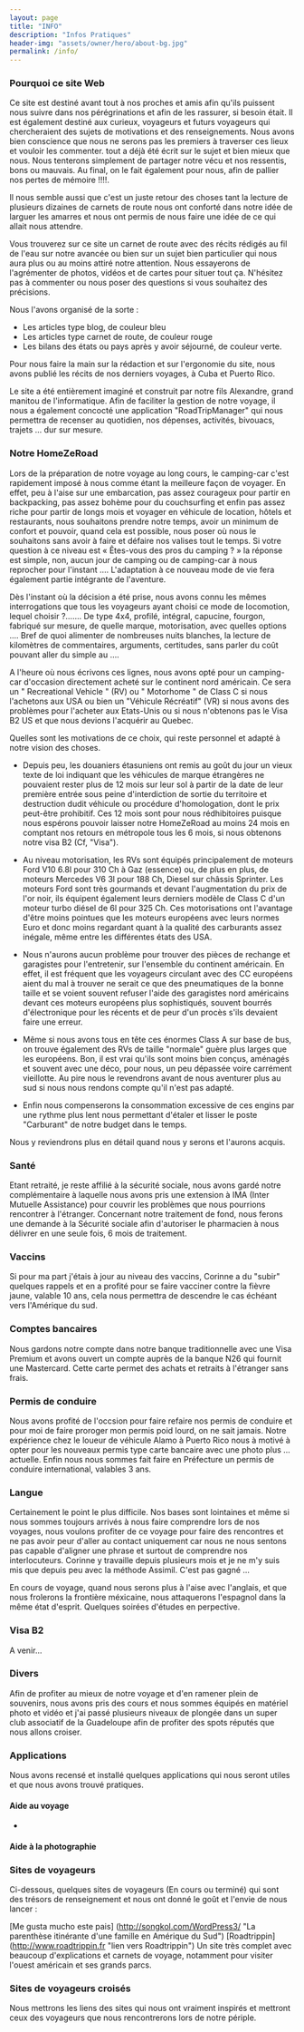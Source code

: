```yaml
---
layout: page
title: "INFO"
description: "Infos Pratiques"
header-img: "assets/owner/hero/about-bg.jpg"
permalink: /info/
---
```


### Pourquoi ce site Web

Ce site est destiné avant tout à nos proches et amis afin qu'ils puissent nous suivre dans nos pérégrinations et afin de les rassurer, si besoin était. Il est également destiné aux curieux, voyageurs et futurs voyageurs qui chercheraient des sujets de motivations et des renseignements. Nous avons bien conscience que nous ne serons pas les premiers à traverser ces lieux et vouloir les commenter. tout a déjà été écrit sur le sujet et bien mieux que nous. Nous tenterons simplement de partager notre vécu et nos ressentis, bons ou mauvais. Au final, on le fait également pour nous, afin de pallier nos pertes de mémoire !!!!.

Il nous semble aussi que c'est un juste retour des choses tant la lecture de plusieurs dizaines de carnets de route nous ont conforté dans notre idée de larguer les amarres et nous ont permis de nous faire une idée de ce qui allait nous attendre. 

Vous trouverez sur ce site un carnet de route avec des récits rédigés au fil de l'eau sur notre avancée ou bien sur un sujet bien particulier qui nous aura plus ou au moins attiré notre attention. Nous essayerons de l'agrémenter de photos, vidéos et de cartes pour situer tout ça. N'hésitez pas à commenter ou nous poser des questions si vous souhaitez des précisions.

Nous l'avons organisé de la sorte :

* Les articles type blog, de couleur bleu
* Les articles type carnet de route, de couleur rouge
* Les bilans des états ou pays après y avoir séjourné, de couleur verte.

Pour nous faire la main sur la rédaction et sur l'ergonomie du site, nous avons publié les récits de nos derniers voyages, à Cuba et Puerto Rico.

Le site a été entièrement imaginé et construit par notre fils Alexandre, grand manitou de l'informatique. Afin de faciliter la gestion de notre voyage, il nous a également concocté une application "RoadTripManager" qui nous permettra de recenser au quotidien, nos dépenses, activités, bivouacs, trajets ... dur sur mesure. 


### Notre HomeZeRoad

Lors de la préparation de notre voyage au long cours, le camping-car c'est rapidement imposé à nous comme étant la meilleure façon de voyager. En effet, peu à l'aise sur une embarcation, pas assez courageux pour partir en backpacking, pas assez bohème pour du couchsurfing et enfin pas assez riche pour partir de longs mois et voyager en véhicule de location, hôtels et restaurants, nous souhaitons prendre notre temps, avoir un minimum de confort et pouvoir, quand cela est possible, nous poser où nous le souhaitons sans avoir à faire et défaire nos valises tout le temps. Si votre question à ce niveau est « Êtes-vous des pros du camping ? » la réponse est simple, non, aucun jour de camping ou de camping-car à nous reprocher pour l'instant …. L'adaptation à ce nouveau mode de vie fera également partie intégrante de l'aventure.

Dès l'instant où la décision a été prise, nous avons connu les mêmes interrogations que tous les voyageurs ayant choisi ce mode de locomotion, lequel choisir ?……. De type 4x4, profilé, intégral, capucine, fourgon, fabriqué sur mesure, de quelle marque, motorisation, avec quelles options …. Bref de quoi alimenter de nombreuses nuits blanches, la lecture de kilomètres de commentaires, arguments, certitudes, sans parler du coût pouvant aller du simple au ….  

A l'heure où nous écrivons ces lignes, nous avons opté pour un camping-car d'occasion directement acheté sur le continent nord américain. Ce sera un " Recreational Vehicle " (RV) ou " Motorhome " de Class C si nous l'achetons aux USA ou bien un "Véhicule Récréatif" (VR) si nous avons des problèmes pour l'acheter aux Etats-Unis ou si nous n'obtenons pas le Visa B2 US et que nous devions l'acquérir au Quebec. 

Quelles sont les motivations de ce choix, qui reste personnel et adapté à notre vision des choses. 

* Depuis peu, les douaniers étasuniens ont remis au goût du jour un vieux texte de loi indiquant que les véhicules de marque étrangères ne pouvaient rester plus de 12 mois sur leur sol à partir de la date de leur première entrée sous peine d'interdiction de sortie du territoire et destruction dudit véhicule ou procédure d'homologation, dont le prix peut-être prohibitif. Ces 12 mois sont pour nous rédhibitoires puisque nous espérons pouvoir laisser notre HomeZeRoad au moins 24 mois en comptant nos retours en métropole tous les 6 mois, si nous obtenons notre visa B2 (Cf, "Visa"). 

* Au niveau motorisation, les RVs sont équipés principalement de moteurs Ford V10 6.8l pour 310 Ch à Gaz (essence) ou, de plus en plus, de moteurs Mercedes V6 3l pour 188 Ch, Diesel sur châssis Sprinter. Les moteurs Ford sont très gourmands et devant l'augmentation du prix de l'or noir, ils équipent également leurs derniers modèle de Class C d'un moteur turbo diésel de 6l pour 325 Ch. Ces motorisations ont l'avantage d'être moins pointues que les moteurs européens avec leurs normes Euro et donc moins regardant quant à la qualité des carburants assez inégale, même entre les différentes états des USA. 

* Nous n'aurons aucun problème pour trouver des pièces de rechange et garagistes pour l'entretenir, sur l'ensemble du continent américain. En effet, il est fréquent que les voyageurs circulant avec des CC européens aient du mal à trouver ne serait ce que des pneumatiques de la bonne taille et se voient souvent refuser l'aide des garagistes nord américains devant ces moteurs européens plus sophistiqués, souvent bourrés d'électronique pour les récents et de peur d'un procès s'ils devaient faire une erreur.

* Même si nous avons tous en tête ces énormes Class A sur base de bus, on trouve également des RVs de taille "normale" guère plus larges que les européens. Bon, il est vrai qu'ils sont moins bien conçus, aménagés et souvent avec une déco, pour nous, un peu dépassée voire carrément vieillotte. Au pire nous le revendrons avant de nous aventurer plus au sud si nous nous rendons compte qu'il n'est pas adapté.

* Enfin nous compenserons la consommation excessive de ces engins par une rythme plus lent nous permettant d'étaler et lisser le poste "Carburant" de notre budget dans le temps.

Nous y reviendrons plus en détail quand nous y serons et l'aurons acquis.


### Santé

Etant retraité, je reste affilié à la sécurité sociale, nous avons gardé notre complémentaire à laquelle nous avons pris une extension à IMA (Inter Mutuelle Assistance) pour couvrir les problèmes que nous pourrions rencontrer à l'étranger. Concernant notre traitement de fond, nous ferons une demande à la Sécurité sociale afin d'autoriser le pharmacien à nous délivrer en une seule fois, 6 mois de traitement.

### Vaccins

Si pour ma part j'étais à jour au niveau des vaccins, Corinne a du "subir" quelques rappels et en a profité pour se faire vacciner contre la fièvre jaune, valable 10 ans, cela nous permettra de descendre le cas échéant vers l'Amérique du sud.

### Comptes bancaires

Nous gardons notre compte dans notre banque traditionnelle avec une Visa Premium et avons ouvert un compte auprès de la banque N26 qui fournit une Mastercard. Cette carte permet des achats et retraits à l'étranger sans frais.

### Permis de conduire

Nous avons profité de l'occsion pour faire refaire nos permis de conduire et pour moi de faire proroger mon permis poid lourd, on ne sait jamais. Notre expérience chez le loueur de véhicule Alamo à Puerto Rico nous à motivé à opter pour les nouveaux permis type carte bancaire avec une photo plus ... actuelle. Enfin nous nous sommes fait faire en Préfecture un permis de conduire international, valables 3 ans. 

### Langue

Certainement le point le plus difficile. Nos bases sont lointaines et même si nous sommes toujours arrivés à nous faire comprendre lors de nos voyages, nous voulons profiter de ce voyage pour faire des rencontres et ne pas avoir peur d'aller au contact uniquement car nous ne nous sentons pas capable d'aligner une phrase et surtout de comprendre nos interlocuteurs. Corinne y travaille depuis plusieurs mois et je ne m'y suis mis que depuis peu avec la méthode Assimil. C'est pas gagné ...  

En cours de voyage, quand nous serons plus à l'aise avec l'anglais, et que nous frolerons la frontière méxicaine, nous attaquerons l'espagnol dans la même état d'esprit. Quelques soirées d'études en perpective.

### Visa B2

A venir...

### Divers

Afin de profiter au mieux de notre voyage et d'en ramener plein de souvenirs, nous avons pris des cours et nous sommes équipés en matériel photo et vidéo et j'ai passé plusieurs niveaux de plongée dans un super club associatif de la Guadeloupe afin de profiter des spots réputés que nous allons croiser.  


### Applications

Nous avons recensé et installé quelques applications qui nous seront utiles et que nous avons trouvé pratiques.

#### Aide au voyage

*


#### Aide à la photographie




### Sites de voyageurs

Ci-dessous, quelques sites de voyageurs (En cours ou terminé) qui sont des trésors de renseignement et nous ont donné le goût et l'envie de nous lancer :

[Me gusta mucho este pais] (http://songkol.com/WordPress3/ "La parenthèse itinérante d'une famille en Amérique du Sud")
[Roadtrippin] (http://www.roadtrippin.fr "lien vers Roadtrippin") Un site très complet avec beaucoup d'explications et carnets de voyage, notamment pour visiter l'ouest américain et ses grands parcs. 




### Sites de voyageurs croisés


Nous mettrons les liens des sites qui nous ont vraiment inspirés et mettront ceux des voyageurs que nous rencontrerons lors de notre périple.
